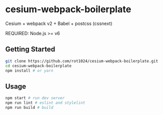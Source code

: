 # cesium-webpack-boilerplate

Cesium + webpack v2 + Babel + postcss (cssnext)

REQUIRED: Node.js >= v6

## Getting Started

```sh
git clone https://github.com/rot1024/cesium-webpack-boilerplate.git
cd cesium-webpack-boilerplate
npm install # or yarn
```

## Usage

```sh
npm start # run dev server
npm run lint # eslint and stylelint
npm run build # build
```
